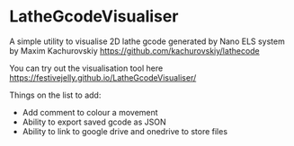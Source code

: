 # LatheGcodeVisualiser
A simple utility to visualise 2D lathe gcode generated by Nano ELS system by Maxim Kachurovskiy https://github.com/kachurovskiy/lathecode

You can try out the visualisation tool here https://festivejelly.github.io/LatheGcodeVisualiser/

Things on the list to add:

- Add comment to colour a movement
- Ability to export saved gcode as JSON
- Ability to link to google drive and onedrive to store files